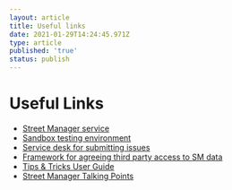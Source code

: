 ```yaml
---
layout: article
title: Useful links
date: 2021-01-29T14:24:45.971Z
type: article
published: 'true'
status: publish
---
```

<h1 class="govuk-heading-s">Useful Links </h1>

<ul class="govuk-list">
  <li>
    <a class="govuk-link" href="https://www.manage-roadworks.service.gov.uk/">Street Manager service</a>
  </li>
  <li>
    <a class="govuk-link" href="https://www.sandbox.stwrks-dev.net/">Sandbox testing environment</a>
  </li>
  <li>
    <a class="govuk-link" href="https://streetmanager.atlassian.net/servicedesk/customer/portal/1">Service desk for submitting issues</a>
  </li>
<li>
 <a class="govuk-link" href="{{ site.url }}/street-manager-docs/assets/files/third_party_framework.pdf">Framework for agreeing third party access to SM data</a>
</li>
<li>
 <a class="govuk-link" href="{{ site.url }}/street-manager-docs/assets/files/business-change/Tips%20&%20tricks%20v9.pdf">Tips & Tricks User Guide</a>
</li>
<li>
 <a class="govuk-link" href="{{ site.url }}/street-manager-docs/assets/files/business-change/Street Manager%20-%20Talking%20Points%20-%20Feb%2021.pdf">Street Manager Talking Points</a>
</li>
</ul>
